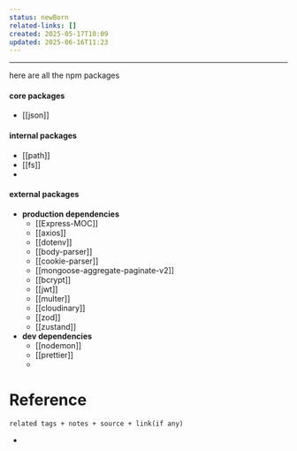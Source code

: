 ```yaml
---
status: newBorn
related-links: []
created: 2025-05-17T10:09
updated: 2025-06-16T11:23
---
```

---

here are all the npm packages


#### core packages
- [[json]]

####  internal packages
- [[path]]
- [[fs]]
- 

####  external packages

- **production dependencies**
	- [[Express-MOC]]
	- [[axios]]
	- [[dotenv]]
	- [[body-parser]]
	- [[cookie-parser]]
	- [[mongoose-aggregate-paginate-v2]]
	- [[bcrypt]]
	- [[jwt]]
	- [[multer]]
	- [[cloudinary]]
	- [[zod]]
	- [[zustand]]
- **dev dependencies**
	- [[nodemon]]
	- [[prettier]]
	- 

# Reference
`related tags + notes + source + link(if any)`
 

- 